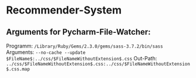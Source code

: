 # Recommender-System

## Arguments for Pycharm-File-Watcher:
 
 Programm: ```/Library/Ruby/Gems/2.3.0/gems/sass-3.7.2/bin/sass```
 Arguments: ```--no-cache --update $FileName$:../css/$FileNameWithoutExtension$.css```
 Out-Path: ```../css/$FileNameWithoutExtension$.css:../css/$FileNameWithoutExtension$.css.map```
